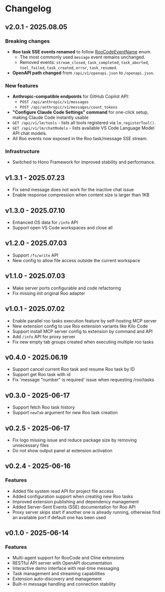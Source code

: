 # Changelog

## v2.0.1 - 2025.08.05

### Breaking changes

- **Roo task SSE events renamed** to follow [RooCodeEventName](https://github.com/RooCodeInc/Roo-Code/blob/main/packages/types/src/events.ts) enum.
  - The most commonly used `message` event remains unchanged.
  - Removed events: `stream_closed`, `task_completed`, `task_aborted`, `tool_failed`, `task_created`, `error`, `task_resumed`.
- **OpenAPI path changed** from `/api/v1/openapi.json` to `/openapi.json`.

### New features

- **Anthropic-compatible endpoints** for GitHub Copilot API:
  - `POST /api/anthropic/v1/messages`
  - `POST /api/anthropic/v1/messages/count_tokens`
- **"Configure Claude Code Settings" command** for one-click setup, making Claude Code instantly usable
- `GET /api/v1/lm/tools` - lists all tools registered via `lm.registerTool()`.
- `GET /api/v1/lm/chatModels` - lists available VS Code Language Model API chat models.
- All Roo events now exposed in the Roo task/message SSE stream.

### Infrastructure

- Switched to Hono Framework for improved stability and performance.

## v1.3.1 - 2025.07.23

- Fix send message does not work for the inactive chat issue
- Enable response compression when content size is larger than 1KB

## v1.3.0 - 2025.07.10

- Enhanced OS data for `/info` API
- Support open VS Code workspaces and close all

## v1.2.0 - 2025.07.03

- Support `/fs/write` API
- New config to allow file access outside the current workspace

## v1.1.0 - 2025.07.03

- Make server ports configurable and code refactoring
- Fix missing init original Roo adapter

## v1.0.1 - 2025.07.02

- Enable parallel roo tasks execution feature by self-hosting MCP server
- New extension config to use Roo extension variants like Kilo Code
- Support install MCP server config to extension by command and API
- Add `/info` API for proxy server
- Fix new empty tab groups created when executing multiple roo tasks

## v0.4.0 - 2025.06.19

- Support cancel current Roo task and resume Roo task by ID
- Support get Roo task with id
- Fix 'message "number" is required' issue when requesting /roo/tasks

## v0.3.0 - 2025-06-17

- Support fetch Roo task history
- Support `newTab` argument for new Roo task creation

## v0.2.5 - 2025-06-17

- Fix logo missing issue and reduce package size by removing unnecessary files
- Do not show output panel at extension activation

## v0.2.4 - 2025-06-16

### Features

- Added file system read API for project file access
- Added configuration support when creating new Roo tasks
- Improved extension publishing and dependency management
- Added Server-Sent Events (SSE) documentation for Roo API
- Proxy server skips start if another one is already running, otherwise find an available port if default one has been used

## v0.1.0 - 2025-06-14

### Features

- Multi-agent support for RooCode and Cline extensions
- RESTful API server with OpenAPI documentation
- Interactive demo interface with real-time messaging
- Task management and streaming capabilities
- Extension auto-discovery and management
- Built-in message handling and connection stability
